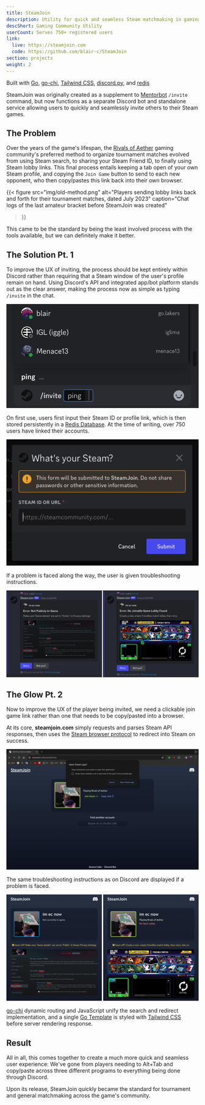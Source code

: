 ```yaml
---
title: SteamJoin
description: Utility for quick and seamless Steam matchmaking in gaming communities
descShort: Gaming Community Utility
userCount: Serves 750+ registered users
link:
  live: https://steamjoin.com
  code: https://github.com/blair-c/SteamJoin
section: projects
weight: 2
---
```


Built with [Go](https://go.dev), [go-chi](https://go-chi.io), [Tailwind CSS](https://tailwindcss.com), [discord.py](https://discordpy.readthedocs.io), and [redis](https://redis.io)

SteamJoin was originally created as a supplement to [Mentorbot](/mentorbot) `/invite` command, but now functions as a separate Discord bot and standalone service allowing users to quickly and seamlessly invite others to their Steam games.

## The Problem

Over the years of the game's lifespan, the [Rivals of Aether](https://rivalsofaether.com/) gaming community's preferred method to organize tournament matches evolved from using Steam search, to sharing your Steam Friend ID, to finally using Steam lobby links. This final process entails keeping a tab open of your own Steam profile, and copying the `Join Game` button to send to each new opponent, who then copy/pastes this link back into their own browser.

{{< figure
    src="img/old-method.png"
    alt="Players sending lobby links back and forth for their tournament matches, dated July 2023"
    caption="Chat logs of the last amateur bracket before SteamJoin was created"
>}}

This came to be the standard by being the least involved process with the tools available, but we can definitely make it better.

## The Solution Pt. 1

To improve the UX of inviting, the process should be kept entirely within Discord rather than requiring that a Steam window of the user's profile remain on hand. Using Discord's API and integrated app/bot platform stands out as the clear answer, making the process now as simple as typing `/invite` in the chat.

![Screenshot of /invite in use](img/discord-invite.png)

On first use, users first input their Steam ID or profile link, which is then stored persistently in a [Redis Database](https://redis.io/docs/management/persistence). At the time of writing, over 750 users have linked their accounts.

![Discord popup asking the user to link their Steam account](img/discord-register.png)

If a problem is faced along the way, the user is given troubleshooting instructions.

![Screenshot of a couple ways Steam user settings can interfere with SteamJoin](img/discord-failure.png)

## The Glow Pt. 2

Now to improve the UX of the player being invited, we need a clickable join game link rather than one that needs to be copy/pasted into a browser.

At its core, **steamjoin.com** simply requests and parses Steam API responses, then uses the [Steam browser protocol](https://developer.valvesoftware.com/wiki/Steam_browser_protocol) to redirect into Steam on success.

![Screenshot of the browser asking permission to open Steam and join game](img/success.png)

The same troubleshooting instructions as on Discord are displayed if a problem is faced.

![Screenshot of the same common issues as before, now on steamjoin.com](img/failure.png)

[go-chi](https://go-chi.io) dynamic routing and JavaScript unify the search and redirect implementation, and a single [Go Template](https://pkg.go.dev/text/template) is styled with [Tailwind CSS](https://tailwindcss.com) before server rendering response.

## Result

All in all, this comes together to create a much more quick and seamless user experience: We've gone from players needing to Alt+Tab and copy/paste across three different programs to everything being done through Discord.

Upon its release, SteamJoin quickly became the standard for tournament and general matchmaking across the game's community.
